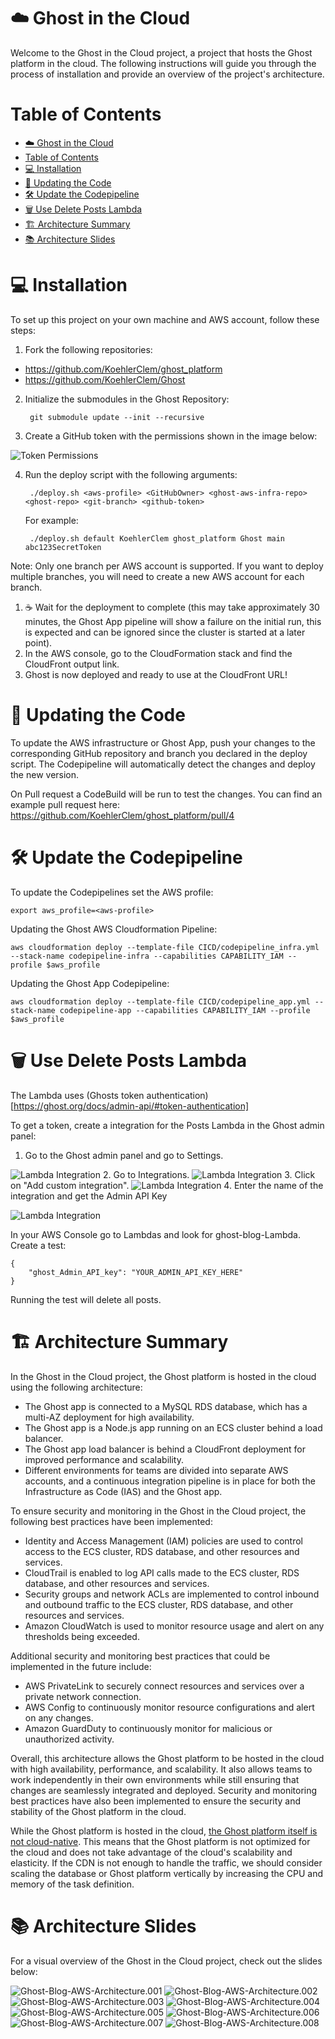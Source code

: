 # ☁️ Ghost in the Cloud

Welcome to the Ghost in the Cloud project, a project that hosts the Ghost platform in the cloud. The following instructions will guide you through the process of installation and provide an overview of the project's architecture.

# Table of Contents

- [☁️ Ghost in the Cloud](#️-ghost-in-the-cloud)
- [Table of Contents](#table-of-contents)
- [💻 Installation](#-installation)
- [🔄 Updating the Code](#-updating-the-code)
- [🛠️ Update the Codepipeline](#️-update-the-codepipeline)
- [🗑️ Use Delete Posts Lambda](#️-use-delete-posts-lambda)
- [🏗️ Architecture Summary](#️-architecture-summary)
- [📚 Architecture Slides](#-architecture-slides)

# 💻 Installation

To set up this project on your own machine and AWS account, follow these steps:

1. Fork the following repositories:

- https://github.com/KoehlerClem/ghost_platform
- https://github.com/KoehlerClem/Ghost

2. Initialize the submodules in the Ghost Repository:

        git submodule update --init --recursive

3. Create a GitHub token with the permissions shown in the image below:

![Token Permissions](Documentation/TokenPermissions.png)

4. Run the deploy script with the following arguments:

        ./deploy.sh <aws-profile> <GitHubOwner> <ghost-aws-infra-repo> <ghost-repo> <git-branch> <github-token>
        
    For example: 
        
        ./deploy.sh default KoehlerClem ghost_platform Ghost main abc123SecretToken

Note: Only one branch per AWS account is supported. If you want to deploy multiple branches, you will need to create a new AWS account for each branch.

1. ☕️ Wait for the deployment to complete (this may take approximately 30 minutes, the Ghost App pipeline will show a failure on the initial run, this is expected and can be ignored since the cluster is started at a later point).
2. In the AWS console, go to the CloudFormation stack and find the CloudFront output link.
3. Ghost is now deployed and ready to use at the CloudFront URL!

# 🔄 Updating the Code 

To update the AWS infrastructure or Ghost App, push your changes to the corresponding GitHub repository and branch you declared in the deploy script. The Codepipeline will automatically detect the changes and deploy the new version. 

On Pull request a CodeBuild will be run to test the changes. You can find an example pull request here: https://github.com/KoehlerClem/ghost_platform/pull/4

# 🛠️ Update the Codepipeline

To update the Codepipelines set the AWS profile:
    
    export aws_profile=<aws-profile>

Updating the Ghost AWS Cloudformation Pipeline:

    aws cloudformation deploy --template-file CICD/codepipeline_infra.yml --stack-name codepipeline-infra --capabilities CAPABILITY_IAM --profile $aws_profile

Updating the Ghost App Codepipeline:

    aws cloudformation deploy --template-file CICD/codepipeline_app.yml --stack-name codepipeline-app --capabilities CAPABILITY_IAM --profile $aws_profile
    

# 🗑️ Use Delete Posts Lambda

The Lambda uses (Ghosts token authentication)[https://ghost.org/docs/admin-api/#token-authentication]

To get a token, create a integration for the Posts Lambda in the Ghost admin panel:

1. Go to the Ghost admin panel and go to Settings.

![Lambda Integration](Documentation/integration1.png)
2. Go to Integrations.
![Lambda Integration](Documentation/integration2.png)
3. Click on "Add custom integration".
![Lambda Integration](Documentation/integration3.png)
4. Enter the name of the integration and get the Admin API Key

![Lambda Integration](Documentation/integration4.png)

In your AWS Console go to Lambdas and look for ghost-blog-Lambda. Create a test:

    { 
        "ghost_Admin_API_key": "YOUR_ADMIN_API_KEY_HERE" 
    }

Running the test will delete all posts.

# 🏗️ Architecture Summary

In the Ghost in the Cloud project, the Ghost platform is hosted in the cloud using the following architecture:

- The Ghost app is connected to a MySQL RDS database, which has a multi-AZ deployment for high availability.
- The Ghost app is a Node.js app running on an ECS cluster behind a load balancer.
- The Ghost app load balancer is behind a CloudFront deployment for improved performance and scalability.
- Different environments for teams are divided into separate AWS accounts, and a continuous integration pipeline is in place for both the Infrastructure as Code (IAS) and the Ghost app.

To ensure security and monitoring in the Ghost in the Cloud project, the following best practices have been implemented:

- Identity and Access Management (IAM) policies are used to control access to the ECS cluster, RDS database, and other resources and services.
- CloudTrail is enabled to log API calls made to the ECS cluster, RDS database, and other resources and services.
- Security groups and network ACLs are implemented to control inbound and outbound traffic to the ECS cluster, RDS database, and other resources and services.
- Amazon CloudWatch is used to monitor resource usage and alert on any thresholds being exceeded.

Additional security and monitoring best practices that could be implemented in the future include:

- AWS PrivateLink to securely connect resources and services over a private network connection.
- AWS Config to continuously monitor resource configurations and alert on any changes.
- Amazon GuardDuty to continuously monitor for malicious or unauthorized activity.

Overall, this architecture allows the Ghost platform to be hosted in the cloud with high availability, performance, and scalability. It also allows teams to work independently in their own environments while still ensuring that changes are seamlessly integrated and deployed. Security and monitoring best practices have also been implemented to ensure the security and stability of the Ghost platform in the cloud.

While the Ghost platform is hosted in the cloud, [the Ghost platform itself is not cloud-native](https://ghost.org/docs/faq/clustering-sharding-multi-server/). This means that the Ghost platform is not optimized for the cloud and does not take advantage of the cloud's scalability and elasticity. If the CDN is not enough to handle the traffic, we should consider scaling the database or Ghost platform vertically by increasing the CPU and memory of the task definition.

# 📚 Architecture Slides

For a visual overview of the Ghost in the Cloud project, check out the slides below:

![Ghost-Blog-AWS-Architecture.001](Documentation/Ghost-Blog-AWS-Architecture.001.png)
![Ghost-Blog-AWS-Architecture.002](Documentation/Ghost-Blog-AWS-Architecture.002.png)
![Ghost-Blog-AWS-Architecture.003](Documentation/Ghost-Blog-AWS-Architecture.003.png)
![Ghost-Blog-AWS-Architecture.004](Documentation/Ghost-Blog-AWS-Architecture.004.png)
![Ghost-Blog-AWS-Architecture.005](Documentation/Ghost-Blog-AWS-Architecture.005.png)
![Ghost-Blog-AWS-Architecture.006](Documentation/Ghost-Blog-AWS-Architecture.006.png)
![Ghost-Blog-AWS-Architecture.007](Documentation/Ghost-Blog-AWS-Architecture.007.png)
![Ghost-Blog-AWS-Architecture.008](Documentation/Ghost-Blog-AWS-Architecture.008.png)



